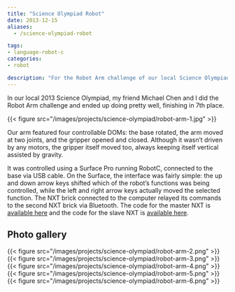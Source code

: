 ```yaml
---
title: "Science Olympiad Robot"
date: 2013-12-15
aliases:
  - /science-olympiad-robot

tags:
- language-robot-c
categories:
- robot

description: "For the Robot Arm challenge of our local Science Olympiad, my friend and I built an arm featuring four controllable DOMs."
---
```


In our local 2013 Science Olympiad, my friend Michael Chen and I did the Robot Arm challenge and ended up doing pretty well, finishing in 7th place.

{{< figure src="/images/projects/science-olympiad/robot-arm-1.jpg" >}}

Our arm featured four controllable DOMs: the base rotated, the arm moved at two joints, and the gripper opened and closed. Although it wasn’t driven by any motors, the gripper itself moved too, always keeping itself vertical assisted by gravity.

It was controlled using a Surface Pro running RobotC, connected to the base via USB cable. On the Surface, the interface was fairly simple: the up and down arrow keys shifted which of the robot’s functions was being controlled, while the left and right arrow keys actually moved the selected function. The NXT brick connected to the computer relayed its commands to the second NXT brick via Bluetooth. The code for the master NXT is [available here](http://sourceforge.net/projects/leonoverweel/files/SciOlyRobotArm13.c/download) and the code for the slave NXT is [available here](http://sourceforge.net/projects/leonoverweel/files/SciOlyRobotArm13Slave.c/download).

## Photo gallery

{{< figure src="/images/projects/science-olympiad/robot-arm-2.png" >}}
{{< figure src="/images/projects/science-olympiad/robot-arm-3.png" >}}
{{< figure src="/images/projects/science-olympiad/robot-arm-4.png" >}}
{{< figure src="/images/projects/science-olympiad/robot-arm-5.png" >}}
{{< figure src="/images/projects/science-olympiad/robot-arm-6.png" >}}
